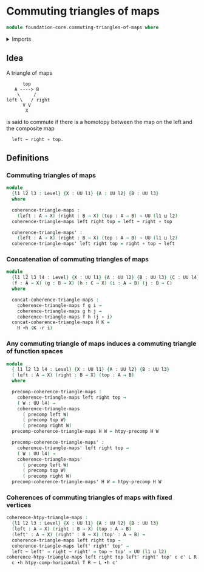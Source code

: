 # Commuting triangles of maps

```agda
module foundation-core.commuting-triangles-of-maps where
```

<details><summary>Imports</summary>

```agda
open import foundation.universe-levels

open import foundation-core.function-types
open import foundation-core.functoriality-function-types
open import foundation-core.homotopies
open import foundation-core.whiskering-homotopies
```

</details>

## Idea

A triangle of maps

```text
      top
   A ----> B
    \     /
left \   / right
      V V
       X
```

is said to commute if there is a homotopy between the map on the left and the
composite map

```text
  left ~ right ∘ top.
```

## Definitions

### Commuting triangles of maps

```agda
module _
  {l1 l2 l3 : Level} {X : UU l1} {A : UU l2} {B : UU l3}
  where

  coherence-triangle-maps :
    (left : A → X) (right : B → X) (top : A → B) → UU (l1 ⊔ l2)
  coherence-triangle-maps left right top = left ~ right ∘ top

  coherence-triangle-maps' :
    (left : A → X) (right : B → X) (top : A → B) → UU (l1 ⊔ l2)
  coherence-triangle-maps' left right top = right ∘ top ~ left
```

### Concatenation of commuting triangles of maps

```agda
module _
  {l1 l2 l3 l4 : Level} {X : UU l1} {A : UU l2} {B : UU l3} {C : UU l4}
  (f : A → X) (g : B → X) (h : C → X) (i : A → B) (j : B → C)
  where

  concat-coherence-triangle-maps :
    coherence-triangle-maps f g i →
    coherence-triangle-maps g h j →
    coherence-triangle-maps f h (j ∘ i)
  concat-coherence-triangle-maps H K =
    H ∙h (K ·r i)
```

### Any commuting triangle of maps induces a commuting triangle of function spaces

```agda
module _
  { l1 l2 l3 l4 : Level} {X : UU l1} {A : UU l2} {B : UU l3}
  ( left : A → X) (right : B → X) (top : A → B)
  where

  precomp-coherence-triangle-maps :
    coherence-triangle-maps left right top →
    ( W : UU l4) →
    coherence-triangle-maps
      ( precomp left W)
      ( precomp top W)
      ( precomp right W)
  precomp-coherence-triangle-maps H W = htpy-precomp H W

  precomp-coherence-triangle-maps' :
    coherence-triangle-maps' left right top →
    ( W : UU l4) →
    coherence-triangle-maps'
      ( precomp left W)
      ( precomp top W)
      ( precomp right W)
  precomp-coherence-triangle-maps' H W = htpy-precomp H W
```

### Coherences of commuting triangles of maps with fixed vertices

```agda
coherence-htpy-triangle-maps :
  {l1 l2 l3 : Level} {X : UU l1} {A : UU l2} {B : UU l3}
  (left : A → X) (right : B → X) (top : A → B)
  (left' : A → X) (right' : B → X) (top' : A → B) →
  coherence-triangle-maps left right top →
  coherence-triangle-maps left' right' top' →
  left ~ left' → right ~ right' → top ~ top' → UU (l1 ⊔ l2)
coherence-htpy-triangle-maps left right top left' right' top' c c' L R T =
  c ∙h htpy-comp-horizontal T R ~ L ∙h c'
```
